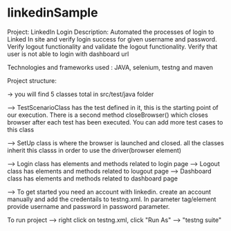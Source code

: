 # linkedinSample

Project: LinkedIn Login
Description: Automated the processes of login to Linked In site and verify login success for given username and password. Verify logout functionality and validate the logout functionality. Verify that user is not able to login with dashboard url

Technologies and frameworks used : JAVA, selenium, testng and maven

Project structure:

-> you will find 5 classes total in src/test/java folder

--> TestScenarioClass has the test defined in it, this is the starting point of our execution. There is a second method closeBrowser() which closes browser after each test has been executed. You can add more test cases to this class

--> SetUp class is where the browser is launched and closed. all the classes inherit this classs in order to use the driver(browser element)

--> Login class has elements and methods related to login page
--> Logout class has elements and methods related to lougout page
--> Dashboard class has elements and methods related to dashboard page

--> To get started you need an account with linkedin. create an account manually and add the credentails to testng.xml. In parameter tag/element provide username and password in password parameter.


To run project 
--> right click on testng.xml, click "Run As" --> "testng suite"


